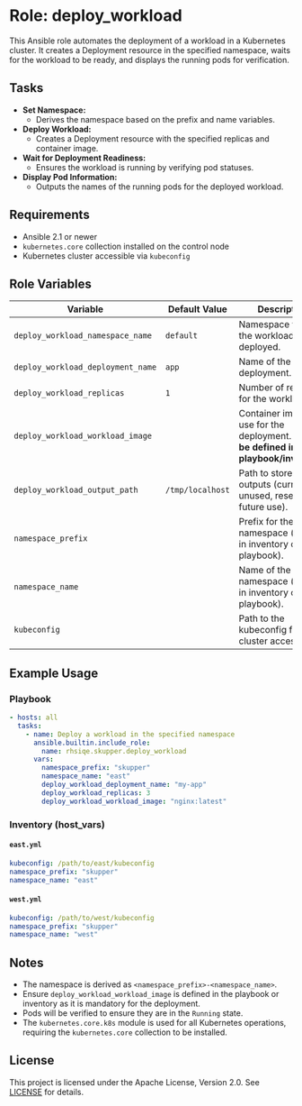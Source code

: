 # Role: deploy_workload

This Ansible role automates the deployment of a workload in a Kubernetes cluster. It creates a Deployment resource in the specified namespace, waits for the workload to be ready, and displays the running pods for verification.

## Tasks

- **Set Namespace:**
  - Derives the namespace based on the prefix and name variables.
- **Deploy Workload:**
  - Creates a Deployment resource with the specified replicas and container image.
- **Wait for Deployment Readiness:**
  - Ensures the workload is running by verifying pod statuses.
- **Display Pod Information:**
  - Outputs the names of the running pods for the deployed workload.

## Requirements

- Ansible 2.1 or newer
- `kubernetes.core` collection installed on the control node
- Kubernetes cluster accessible via `kubeconfig`

## Role Variables

| Variable                          | Default Value       | Description                                                                     |
|-----------------------------------|---------------------|---------------------------------------------------------------------------------|
| `deploy_workload_namespace_name`  | `default`           | Namespace where the workload will be deployed.                                 |
| `deploy_workload_deployment_name` | `app`               | Name of the deployment.                                                        |
| `deploy_workload_replicas`        | `1`                 | Number of replicas for the workload.                                           |
| `deploy_workload_workload_image`  |                     | Container image to use for the deployment. **Must be defined in playbook/inventory.** |
| `deploy_workload_output_path`     | `/tmp/localhost`    | Path to store any outputs (currently unused, reserved for future use).         |
| `namespace_prefix`                |                     | Prefix for the namespace (defined in inventory or playbook).                   |
| `namespace_name`                  |                     | Name of the namespace (defined in inventory or playbook).                      |
| `kubeconfig`                      |                     | Path to the kubeconfig file for cluster access.                                |

## Example Usage

### Playbook

```yaml
- hosts: all
  tasks:
    - name: Deploy a workload in the specified namespace
      ansible.builtin.include_role:
        name: rhsiqe.skupper.deploy_workload
      vars:
        namespace_prefix: "skupper"
        namespace_name: "east"
        deploy_workload_deployment_name: "my-app"
        deploy_workload_replicas: 3
        deploy_workload_workload_image: "nginx:latest"
```

### Inventory (host_vars)

#### `east.yml`

```yaml
kubeconfig: /path/to/east/kubeconfig
namespace_prefix: "skupper"
namespace_name: "east"
```

#### `west.yml`

```yaml
kubeconfig: /path/to/west/kubeconfig
namespace_prefix: "skupper"
namespace_name: "west"
```

## Notes

- The namespace is derived as `<namespace_prefix>-<namespace_name>`.
- Ensure `deploy_workload_workload_image` is defined in the playbook or inventory as it is mandatory for the deployment.
- Pods will be verified to ensure they are in the `Running` state.
- The `kubernetes.core.k8s` module is used for all Kubernetes operations, requiring the `kubernetes.core` collection to be installed.

## License

This project is licensed under the Apache License, Version 2.0. See [LICENSE](https://www.apache.org/licenses/LICENSE-2.0) for details.